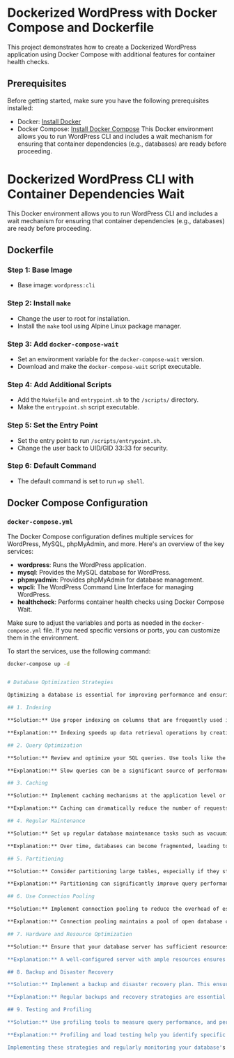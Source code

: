 # Dockerized WordPress with Docker Compose and Dockerfile

This project demonstrates how to create a Dockerized WordPress application using Docker Compose with additional features for container health checks.

## Prerequisites

Before getting started, make sure you have the following prerequisites installed:

- Docker: [Install Docker](https://docs.docker.com/get-docker/)
- Docker Compose: [Install Docker Compose](https://docs.docker.com/compose/install/)
This Docker environment allows you to run WordPress CLI and includes a wait mechanism for ensuring that container dependencies (e.g., databases) are ready before proceeding.

# Dockerized WordPress CLI with Container Dependencies Wait

This Docker environment allows you to run WordPress CLI and includes a wait mechanism for ensuring that container dependencies (e.g., databases) are ready before proceeding.

## Dockerfile

### Step 1: Base Image
- Base image: `wordpress:cli`

### Step 2: Install `make`
- Change the user to root for installation.
- Install the `make` tool using Alpine Linux package manager.

### Step 3: Add `docker-compose-wait`
- Set an environment variable for the `docker-compose-wait` version.
- Download and make the `docker-compose-wait` script executable.

### Step 4: Add Additional Scripts
- Add the `Makefile` and `entrypoint.sh` to the `/scripts/` directory.
- Make the `entrypoint.sh` script executable.

### Step 5: Set the Entry Point
- Set the entry point to run `/scripts/entrypoint.sh`.
- Change the user back to UID/GID 33:33 for security.

### Step 6: Default Command
- The default command is set to run `wp shell`.


## Docker Compose Configuration

### `docker-compose.yml`

The Docker Compose configuration defines multiple services for WordPress, MySQL, phpMyAdmin, and more. Here's an overview of the key services:

- **wordpress**: Runs the WordPress application.
- **mysql**: Provides the MySQL database for WordPress.
- **phpmyadmin**: Provides phpMyAdmin for database management.
- **wpcli**: The WordPress Command Line Interface for managing WordPress.
- **healthcheck**: Performs container health checks using Docker Compose Wait.

Make sure to adjust the variables and ports as needed in the `docker-compose.yml` file. If you need specific versions or ports, you can customize them in the environment.

To start the services, use the following command:

```bash
docker-compose up -d


# Database Optimization Strategies

Optimizing a database is essential for improving performance and ensuring efficient data retrieval. This README outlines various strategies for enhancing database performance and reducing query execution times.

## 1. Indexing

**Solution:** Use proper indexing on columns that are frequently used in search conditions, joins, or order by clauses. Consider using composite indexes for multiple columns frequently used together.

**Explanation:** Indexing speeds up data retrieval operations by creating data structures that allow the database management system to locate and access data quickly. It reduces the need for a full table scan.

## 2. Query Optimization

**Solution:** Review and optimize your SQL queries. Use tools like the database query analyzer to identify slow queries and optimize them. Make use of proper JOINs and avoid subqueries when possible.

**Explanation:** Slow queries can be a significant source of performance issues. Optimizing queries helps the database engine execute them more efficiently.

## 3. Caching

**Solution:** Implement caching mechanisms at the application level or database level, such as using an in-memory database like Redis or Memcached. Cache frequently accessed data to reduce the load on the database.

**Explanation:** Caching can dramatically reduce the number of requests to the database by serving frequently accessed data from a fast in-memory store. It improves response times and reduces the load on the database server.

## 4. Regular Maintenance

**Solution:** Set up regular database maintenance tasks such as vacuuming, reindexing, and statistics updates. These tasks help keep the database in good health and can improve query performance.

**Explanation:** Over time, databases can become fragmented, leading to slower performance. Regular maintenance helps keep the database optimized.

## 5. Partitioning

**Solution:** Consider partitioning large tables, especially if they store historical or time-series data. Partitioning divides a large table into smaller, more manageable pieces, improving query performance on specific date ranges.

**Explanation:** Partitioning can significantly improve query performance for large datasets by allowing the database engine to scan only the relevant partitions.

## 6. Use Connection Pooling

**Solution:** Implement connection pooling to reduce the overhead of establishing and tearing down connections to the database for each client request.

**Explanation:** Connection pooling maintains a pool of open database connections, which are reused, reducing connection overhead.

## 7. Hardware and Resource Optimization

**Solution:** Ensure that your database server has sufficient resources like CPU, RAM, and storage. Monitor and tune server settings according to your database system's best practices.

**Explanation:** A well-configured server with ample resources ensures that the database can handle the load efficiently.

## 8. Backup and Disaster Recovery

**Solution:** Implement a backup and disaster recovery plan. This ensures that you can recover the database in case of unexpected failures.

**Explanation:** Regular backups and recovery strategies are essential for ensuring data integrity and reducing downtime in case of data loss or system failure.

## 9. Testing and Profiling

**Solution:** Use profiling tools to measure query performance, and perform load testing to simulate real-world scenarios to identify bottlenecks.

**Explanation:** Profiling and load testing help you identify specific performance issues and areas that require optimization.

Implementing these strategies and regularly monitoring your database's performance will ensure that it continues to meet the needs of your application efficiently.

